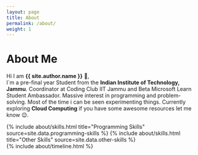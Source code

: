 ```yaml
---
layout: page
title: About
permalink: /about/
weight: 1
---
```


# **About Me**

Hi I am **{{ site.author.name }}** :wave:,<br>
I`m a pre-final year Student from the **Indian Institute of Technology, Jammu**. Coordinator at Coding Club IIT Jammu and Beta Microsoft Learn Student Ambassador. Massive interest in programming and problem-solving. Most of the time i can be seen experimenting things. Currently exploring **Cloud Computing** if you have some awesome resources let me know 😉.   

<div class="row">
{% include about/skills.html title="Programming Skills" source=site.data.programming-skills %}
{% include about/skills.html title="Other Skills" source=site.data.other-skills %}
</div>

<div class="row">
{% include about/timeline.html %}
</div>